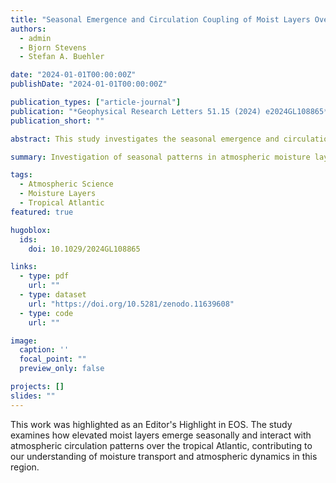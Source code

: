 ```yaml
---
title: "Seasonal Emergence and Circulation Coupling of Moist Layers Over the Tropical Atlantic"
authors:
  - admin
  - Bjorn Stevens
  - Stefan A. Buehler

date: "2024-01-01T00:00:00Z"
publishDate: "2024-01-01T00:00:00Z"

publication_types: ["article-journal"]
publication: "*Geophysical Research Letters 51.15 (2024) e2024GL108865*"
publication_short: ""

abstract: This study investigates the seasonal emergence and circulation coupling of moist layers over the tropical Atlantic, providing new insights into atmospheric moisture dynamics in this critical region.

summary: Investigation of seasonal patterns in atmospheric moisture layers and their coupling with circulation patterns over the tropical Atlantic.

tags:
  - Atmospheric Science
  - Moisture Layers
  - Tropical Atlantic
featured: true

hugoblox:
  ids:
    doi: 10.1029/2024GL108865

links:
  - type: pdf
    url: ""
  - type: dataset
    url: "https://doi.org/10.5281/zenodo.11639608"
  - type: code
    url: ""

image:
  caption: ''
  focal_point: ""
  preview_only: false

projects: []
slides: ""
---
```


This work was highlighted as an Editor's Highlight in EOS. The study examines how elevated moist layers emerge seasonally and interact with atmospheric circulation patterns over the tropical Atlantic, contributing to our understanding of moisture transport and atmospheric dynamics in this region.
